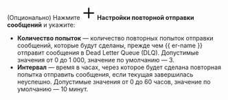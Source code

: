 (Опционально) Нажмите ![plus](../../_assets/console-icons/plus.svg) **Настройки повторной отправки сообщений** и укажите:

* **Количество попыток** — количество повторных попыток отправки сообщений, которые будут сделаны, прежде чем {{ er-name }} отправит сообщения в Dead Letter Queue (DLQ). Допустимые значения от 0 до 1 000, значение по умолчанию — 3.
* **Интервал** — время в часах, через которое будет сделана повторная попытка отправить сообщения, если текущая завершилась неуспешно. Допустимые значения от 0 до 60 часов, значение по умолчанию — 10 минут.